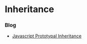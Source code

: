 # Inheritance

### Blog

- [Javascript Prototypal Inheritance](https://dmitripavlutin.com/javascript-prototypal-inheritance/)
